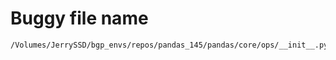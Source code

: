 # Buggy file name

```text
/Volumes/JerrySSD/bgp_envs/repos/pandas_145/pandas/core/ops/__init__.py
```
